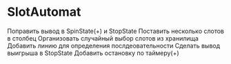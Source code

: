# SlotAutomat

Поправить вывод в SpinState(+) и StopState
Поставить несколько слотов в столбец
Организовать случайный выбор слотов из хранилища
Добавить линию для определения послдеовательности
Сделать вывод выигрыша в StopState
Добавить остановку по таймеру(+)